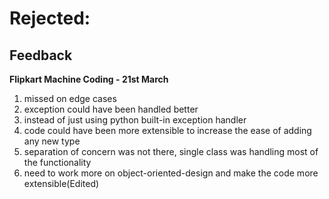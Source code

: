 # Rejected:
## Feedback
**Flipkart Machine Coding - 21st March**
1. missed on edge cases
2. exception could have been handled better
3. instead of just using python built-in exception handler
4. code could have been more extensible to increase the ease of adding any new type
5. separation of concern was not there, single class was handling most of the functionality
6. need to work more on object-oriented-design and make the code more extensible(Edited)